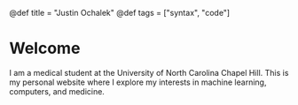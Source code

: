 @def title = "Justin Ochalek"
@def tags = ["syntax", "code"]

# Welcome
I am a medical student at the University of North Carolina Chapel Hill. This is my personal website where I explore my interests in machine learning, computers, and medicine.
